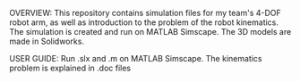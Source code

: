 OVERVIEW: This repository contains simulation files for my team's 4-DOF robot arm, as well as introduction to the problem of the robot kinematics. 
The simulation is created and run on MATLAB Simscape. The 3D models are made in Solidworks.

USER GUIDE: Run .slx and .m on MATLAB Simscape. The kinematics problem is explained in .doc files
